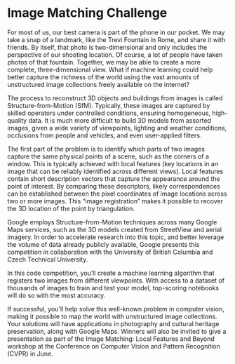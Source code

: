 # Image Matching Challenge

For most of us, our best camera is part of the phone in our pocket. We may take a snap of a landmark, like the Trevi Fountain in Rome, and share it with friends. By itself, that photo is two-dimensional and only includes the perspective of our shooting location. Of course, a lot of people have taken photos of that fountain. Together, we may be able to create a more complete, three-dimensional view. What if machine learning could help better capture the richness of the world using the vast amounts of unstructured image collections freely available on the internet?

The process to reconstruct 3D objects and buildings from images is called Structure-from-Motion (SfM). Typically, these images are captured by skilled operators under controlled conditions, ensuring homogeneous, high-quality data. It is much more difficult to build 3D models from assorted images, given a wide variety of viewpoints, lighting and weather conditions, occlusions from people and vehicles, and even user-applied filters.

The first part of the problem is to identify which parts of two images capture the same physical points of a scene, such as the corners of a window. This is typically achieved with local features (key locations in an image that can be reliably identified across different views). Local features contain short description vectors that capture the appearance around the point of interest. By comparing these descriptors, likely correspondences can be established between the pixel coordinates of image locations across two or more images. This “image registration” makes it possible to recover the 3D location of the point by triangulation.

Google employs Structure-from-Motion techniques across many Google Maps services, such as the 3D models created from StreetView and aerial imagery. In order to accelerate research into this topic, and better leverage the volume of data already publicly available, Google presents this competition in collaboration with the University of British Columbia and Czech Technical University.

In this code competition, you’ll create a machine learning algorithm that registers two images from different viewpoints. With access to a dataset of thousands of images to train and test your model, top-scoring notebooks will do so with the most accuracy.

If successful, you'll help solve this well-known problem in computer vision, making it possible to map the world with unstructured image collections. Your solutions will have applications in photography and cultural heritage preservation, along with Google Maps. Winners will also be invited to give a presentation as part of the Image Matching: Local Features and Beyond workshop at the Conference on Computer Vision and Pattern Recognition (CVPR) in June.